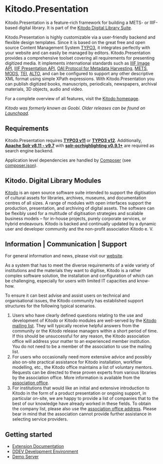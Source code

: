 # Kitodo.Presentation

Kitodo.Presentation is a feature-rich framework for building a METS- or IIIF-based digital library. It is part of the [Kitodo Digital Library Suite](https://www.kitodo.org).

Kitodo.Presentation is highly customizable via a user-friendly backend and flexible design templates. Since it is based on the great free and open source Content Management System [TYPO3](https://typo3.org), it integrates perfectly with your website and can easily be managed by editors. Kitodo.Presentation provides a comprehensive toolset covering all requirements for presenting digitized media. It implements international standards such as [IIIF Image API](https://iiif.io/api/image), [IIIF Presentation API](https://iiif.io/api/presentation), [OAI Protocol for Metadata Harvesting](https://www.openarchives.org/OAI/openarchivesprotocol.html), [METS](https://www.loc.gov/standards/mets), [MODS](https://www.loc.gov/standards/mods), [TEI](https://www.tei-c.org), [ALTO](https://www.loc.gov/standards/alto), and can be configured to support any other descriptive XML format using simple XPath expressions. With Kitodo.Presentation you can publish digitized books, manuscripts, periodicals, newspapers, archival materials, 3D objects, audio and video.

For a complete overview of all features, visit the [Kitodo homepage](https://www.kitodo.org/software/kitodopresentation/features).

*Kitodo was formerly known as Goobi. Older releases can be found on [Launchpad](https://launchpad.net/goobi-presentation).*

## Requirements

Kitodo.Presentation requires [**TYPO3 v11**](https://get.typo3.org/version/11) or [**TYPO3 v12**](https://get.typo3.org/version/12). Additionally, [**Apache Solr v8.11 - v9.7**](https://solr.apache.org) with [**solr-ocrhighlighting v0.9.1+**](https://github.com/dbmdz/solr-ocrhighlighting/releases) are required as search engine backend.

Application level dependencies are handled by [Composer](https://getcomposer.org) (see [composer.json](./composer.json)).

## Kitodo. Digital Library Modules

[Kitodo](https://github.com/kitodo) is an open source software suite intended to support the digitisation of cultural assets for libraries, archives, museums, and documentation centres of all sizes. A range of modules with open interfaces support the production, presentation, and archiving of digital assets. The software can be flexibly used for a multitude of digitisation strategies and scalable business models – for in-house projects, purely corporate services, or hybrid endeavours. Kitodo is backed and continually updated by a dynamic user and developer community and the non-profit association Kitodo e. V.

## Information | Communication | Support

For general information and news, please visit our [website](https://www.kitodo.org).

As a system that has to meet the diverse requirements of a wide variety of institutions and the materials they want to digitise, Kitodo is a rather complex software solution, the installation and configuration of which can be challenging, especially for users with limited IT capacities and know-how.

To ensure it can best advise and assist users on technical and organisational issues, the Kitodo community has established support structures for the following typical scenarios.

1. Users who have clearly defined questions relating to the use and development of Kitodo or Kitodo modules are well-served by the [Kitodo mailing list](https://maillist.slub-dresden.de/mailman3/postorius/lists/kitodo-community.kitodo.org/). They will typically receive helpful answers from the community or the Kitodo release managers within a short period of time. If this should be unsuccessful for any reason, the Kitodo association office will address your matter to an experienced member institution. You do not need to be a member of the association to use the mailing list.
2. For users who occasionally need more extensive advice and possibly also on-site practical assistance for Kitodo installation, workflow modelling, etc., the Kitodo office maintains a list of voluntary mentors. Requests can be directed to these proven experts from various libraries by the association office. More information is available from the [association office](mailto:contact@kitodo.org).
3. For institutions that would like an initial and extensive introduction to Kitodo in the form of a product presentation or ongoing support, in particular on-site, we are happy to provide a list of companies that to the best of our knowledge have already worked in these fields. To obtain the company list, please also use the [association office address](mailto:contact@kitodo.org). Please bear in mind that the association cannot provide further assistance in selecting service providers.

## Getting started

* [Extension Documentation](https://kitodo.github.io/kitodo-presentation)
* [DDEV Development Environment](https://github.com/kitodo/ddev-kitodo-presentation)
* [Demo Server](https://presentation-demo.kitodo.org/)
